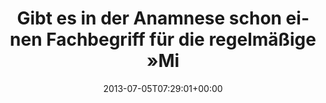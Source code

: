 ---
retweeted: false
source: <a href="http://twitter.com" rel="nofollow">Twitter Web Client</a>
entities:
  hashtags: []
  symbols: []
  user_mentions: []
  urls: []
display_text_range:
- '0'
- '125'
favorite_count: '1'
id_str: '353052883480096768'
truncated: false
retweet_count: '0'
id: '353052883480096768'
created_at: Fri Jul 05 07:29:01 +0000 2013
favorited: false
full_text: Gibt es in der Anamnese schon einen Fachbegriff für die regelmäßige »Mist,
  ich glaub' ich hab mein RSA Token verloren«–Panik?
lang: de
tags:
- pesos/twitter
date: '2013-07-05T07:29:01+00:00'
src: https://twitter.com/bascht/status/353052883480096768
original_url: https://twitter.com/bascht/status/353052883480096768
type: twitter_tweet
text: Gibt es in der Anamnese schon einen Fachbegriff für die regelmäßige »Mist, ich
  glaub' ich hab mein RSA Token verloren«–Panik?
title: Gibt es in der Anamnese schon einen Fachbegriff für die regelmäßige »Mi

---